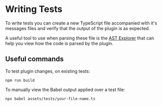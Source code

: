 # Writing Tests

To write tests you can create a new TypeScript file accompanied with it's messages files and verify that the output of the plugin is as expected.

A useful tool to use when parsing these file is the [AST Explorer](https://astexplorer.net/) that can help you view how the code is parsed by the plugin.


## Useful commands

To test plugin changes, on existing tests:

```console
npm run build
```

To manually view the Babel output applied over a test file:

```console
npx babel assets/tests/your-file-name.ts
```
